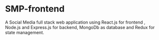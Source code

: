 # SMP-frontend
A Social Media full stack web application using React.js for frontend , Node.js and Express.js for backend, MongoDb as database and Redux for state management.
